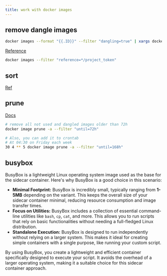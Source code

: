 ```yaml
---
title: work with docker images
---
```


## remove dangle images

```bash
docker images --format "{{.ID}}" --filter "dangling=true" | xargs docker image rm --force
```

[Reference](https://docs.docker.com/engine/reference/commandline/images/)

```bash
docker images --filter "reference=*/project_token"
```

## sort

[Ref](https://www.baeldung.com/linux/docker-sort-images-by-size)

## prune

[Docs](https://docs.docker.com/reference/cli/docker/image/prune/)

```bash
# remove all not used and dangled images older than 72h
docker image prune -a --filter "until=72h"

# Also, you can add it to crontab
# At 04:30 on Friday each week
30 4 ** 5 docker image prune -a --filter "until=168h"
```

## busybox

BusyBox is a lightweight Linux operating system image used as the base for the sidecar container. Here's why BusyBox is a good choice in this scenario:

* **Minimal Footprint:** BusyBox is incredibly small, typically ranging from **1-5MB** depending on the variant. This keeps the overall size of your sidecar container minimal, reducing resource consumption and image transfer times.
* **Focus on Utilities:** BusyBox includes a collection of essential command-line utilities like `bash`, `cp`, `cat`, and more. This allows you to run scripts that rely on basic functionalities without needing a full-fledged Linux distribution.
* **Standalone Execution:** BusyBox is designed to run independently without relying on a larger system. This makes it ideal for creating simple containers with a single purpose, like running your custom script.

By using BusyBox, you create a lightweight and efficient container specifically designed to execute your script. It avoids the overhead of a larger operating system, making it a suitable choice for this sidecar container approach.
